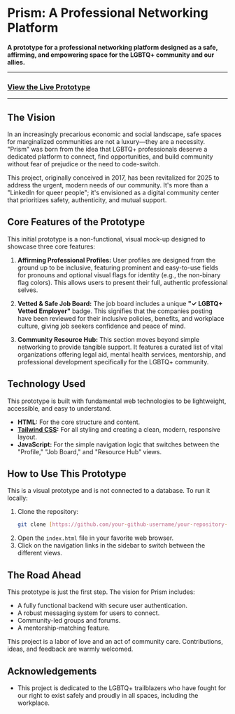 # Prism: A Professional Networking Platform

**A prototype for a professional networking platform designed as a safe, affirming, and empowering space for the LGBTQ+ community and our allies.**

---

### [View the Live Prototype]([https://codebytequill.github.io/prism-professional-network-prototype/])


---

## The Vision

In an increasingly precarious economic and social landscape, safe spaces for marginalized communities are not a luxury—they are a necessity. "Prism" was born from the idea that LGBTQ+ professionals deserve a dedicated platform to connect, find opportunities, and build community without fear of prejudice or the need to code-switch.

This project, originally conceived in 2017, has been revitalized for 2025 to address the urgent, modern needs of our community. It's more than a "LinkedIn for queer people"; it's envisioned as a digital community center that prioritizes safety, authenticity, and mutual support.

## Core Features of the Prototype

This initial prototype is a non-functional, visual mock-up designed to showcase three core features:

1.  **Affirming Professional Profiles:** User profiles are designed from the ground up to be inclusive, featuring prominent and easy-to-use fields for pronouns and optional visual flags for identity (e.g., the non-binary flag colors). This allows users to present their full, authentic professional selves.

2.  **Vetted & Safe Job Board:** The job board includes a unique **"✓ LGBTQ+ Vetted Employer"** badge. This signifies that the companies posting have been reviewed for their inclusive policies, benefits, and workplace culture, giving job seekers confidence and peace of mind.

3.  **Community Resource Hub:** This section moves beyond simple networking to provide tangible support. It features a curated list of vital organizations offering legal aid, mental health services, mentorship, and professional development specifically for the LGBTQ+ community.

## Technology Used

This prototype is built with fundamental web technologies to be lightweight, accessible, and easy to understand.

* **HTML:** For the core structure and content.
* **[Tailwind CSS](https://tailwindcss.com/):** For all styling and creating a clean, modern, responsive layout.
* **JavaScript:** For the simple navigation logic that switches between the "Profile," "Job Board," and "Resource Hub" views.

## How to Use This Prototype

This is a visual prototype and is not connected to a database. To run it locally:

1.  Clone the repository:
    ```sh
    git clone [https://github.com/your-github-username/your-repository-name.git](https://github.com/your-github-username/your-repository-name.git)
    ```
2.  Open the `index.html` file in your favorite web browser.
3.  Click on the navigation links in the sidebar to switch between the different views.

## The Road Ahead

This prototype is just the first step. The vision for Prism includes:

* A fully functional backend with secure user authentication.
* A robust messaging system for users to connect.
* Community-led groups and forums.
* A mentorship-matching feature.

This project is a labor of love and an act of community care. Contributions, ideas, and feedback are warmly welcomed.

## Acknowledgements

* This project is dedicated to the LGBTQ+ trailblazers who have fought for our right to exist safely and proudly in all spaces, including the workplace.
